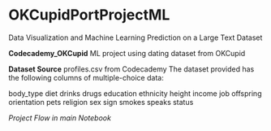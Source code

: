 # OKCupidPortProjectML
Data Visualization and Machine Learning Prediction on a Large Text Dataset

**Codecademy_OKCupid**
ML project using dating dataset from OKCupid

**Dataset Source** profiles.csv from Codecademy
The dataset provided has the following columns of multiple-choice data:

body_type
diet
drinks
drugs
education
ethnicity
height
income
job
offspring
orientation
pets
religion
sex
sign
smokes
speaks
status

*Project Flow in main Notebook*
